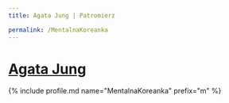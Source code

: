 ```yaml
---
title: Agata Jung | Patromierz

permalink: /MentalnaKoreanka
---
```


# [Agata Jung](https://patronite.pl/MentalnaKoreanka)

{% include profile.md name="MentalnaKoreanka" prefix="m" %}
